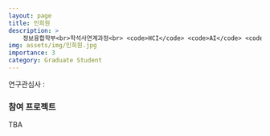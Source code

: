 ```yaml
---
layout: page
title: 민희원
description: >
    정보융합학부<br>학석사연계과정<br> <code>HCI</code> <code>AI</code> <code>Full-stack</code>
img: assets/img/민희원.jpg
importance: 3
category: Graduate Student
---
```


연구관심사 : 

### 참여 프로젝트

TBA